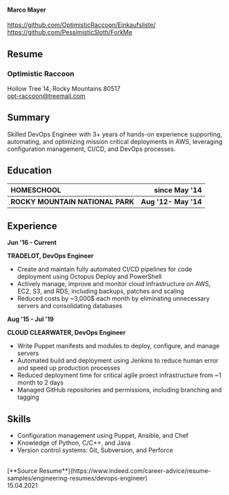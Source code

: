 #### Marco Mayer

https://github.com/OptimisticRaccoon/Einkaufsliste/
</br>
https://github.com/PessimisticSloth/ForkMe

## Resume

### Optimistic Raccoon
Hollow Tree 14, Rocky Mountains 80517 
<br/>opt-raccoon@treemail.com

## Summary

Skilled DevOps Engineer with 3+ years of hands-on experience supporting, automating, and optimizing mission critical deployments in 
AWS, leveraging configuration management, CI/CD, and DevOps processes.

## Education
|HOMESCHOOL | since May '14 |
| :--- | ---: |
|**ROCKY MOUNTAIN NATIONAL PARK**|**Aug '12- May '14**|

## Experience
**Jun '16 - Current**

**TRADELOT, DevOps Engineer**
- Create and maintain fully automated CI/CD pipelines for code deployment using Octopus Deploy and PowerShell
- Actively manage, improve and monitor cloud infrastructure on AWS, EC2, S3,  and RDS, including backups, patches and scaling
- Reduced costs by ~3,000$ each month by eliminating unnecessary servers and consolidating databases


**Aug '15 - Jul '19**

**CLOUD CLEARWATER, DevOps Engineer**
 - Write Puppet manifests and modules to deploy, configure, and manage servers
 - Automated build and deployment using Jenkins to reduce human error and speed up production processes
 - Reduced deployment time for critical agile proect infrastructure from ~1 month to 2 days
 - Managed GitHub repositories and permissions, including branching and tagging

## Skills
- Configuration management using Puppet, Ansible, and Chef
- Knowledge of Python, C/C++, and Java
- Version control systems: Git, Subversion, and Perforce

<br/>
[**Source Resume**](https://www.indeed.com/career-advice/resume-samples/engineering-resumes/devops-engineer) 
<br/>15.04.2021
